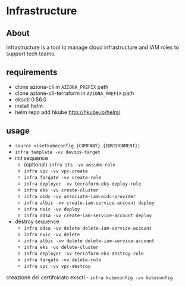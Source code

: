 # Infrastructure

## About
Infrastructure is a tool to manage cloud infrastructure and IAM roles to support tech teams.

## requirements
- clone aziona-cli in `AZIONA_PREFIX` path
- clone azione-cli-terraform in `AZIONA_PREFIX` path
- eksctl 0.56.0
- install helm
- helm repo add hkube http://hkube.io/helm/

## usage
- `source <(setkubeconfig {COMPANY} {ENVIRONMENT})`
- `infra template -vv devops-target`
- init sequence
    - (optional) `infra sts -vv assume-role`
    - `infra vpc -vv vpc-create`
    - `infra fargate -vv create-role`
    - `infra deployer -vv terraform-eks-deploy-role`
    - `infra eks -vv create-cluster`
    - `infra oidc -vv associate-iam-oidc-provider`
    - `infra albic -vv create-iam-service-account deploy`
    - `infra nxic -vv deploy`
    - `infra ddsa -vv create-iam-service-account deploy`
- destroy sequence
    - `infra ddsa -vv delete delete-iam-service-account`
    - `infra nxic -vv delete`
    - `infra albic -vv delete delete-iam-service-account` 
    - `infra eks -vv delete-cluster`
    - `infra deployer -vv terraform-eks-destroy-role`
    - `infra fargate -vv delete-role`
    - `infra vpc -vv vpc-destroy`


creazione del certifoicato eksctl
    - `infra kubeconfig -vv kubeconfig`
